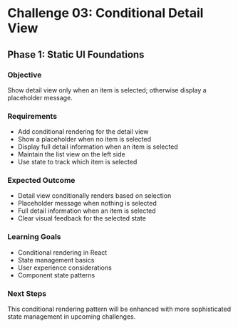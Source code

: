 # Challenge 03: Conditional Detail View

## Phase 1: Static UI Foundations

### Objective
Show detail view only when an item is selected; otherwise display a placeholder message.

### Requirements
- Add conditional rendering for the detail view
- Show a placeholder when no item is selected
- Display full detail information when an item is selected
- Maintain the list view on the left side
- Use state to track which item is selected

### Expected Outcome
- Detail view conditionally renders based on selection
- Placeholder message when nothing is selected
- Full detail information when an item is selected
- Clear visual feedback for the selected state

### Learning Goals
- Conditional rendering in React
- State management basics
- User experience considerations
- Component state patterns

### Next Steps
This conditional rendering pattern will be enhanced with more sophisticated state management in upcoming challenges.
